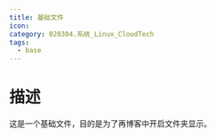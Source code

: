 ```yaml
---
title: 基础文件
icon: 
category: 020304.系统_Linux_CloudTech
tags:
  - base
---
```

# 描述
这是一个基础文件，目的是为了再博客中开启文件夹显示。